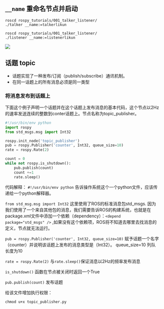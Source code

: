 ## `__name` 重命名节点并启动
```shell
roscd rospy_tutorials/001_talker_listener/
./talker __name:=talkerlikun
```

```shell
roscd rospy_tutorials/001_talker_listener/
./listener __name:=listenerlikun
```
![](./res/rostopic1.png) 

## 话题 topic
- 话题实现了一种发布/订阅（publish/subscribe）通讯机制。
- 在同一话题上的所有消息必须是同一类型

### 将消息发布到话题上
下面这个例子声明一个话题并在这个话题上发布消息的基本代码，这个节点以2Hz的速率发送连续的整数到conter话题上。节点名称为topic_publisher。

```python
#!/usr/bin/env python
import rospy
from std_msgs.msg import Int32

rospy.init_node('topic_publisher')
pub = rospy.Publisher('counter', Int32, queue_size=10)
rate = rospy.Rate(2)

count = 0
while not rospy.is_shutdown():
    pub.publish(count)
    count +=1
    rate.sleep()

```

代码解释：
`#!/usr/bin/env python` 告诉操作系统这个一个python文件，应该传递给一个python解释器。

`from std_msg.msg import Int32` 这里使用了ROS的标准消息包std_msgs. 因为我们使用了一个来自其他包的消息，我们需要告诉ROS的构建系统，也就是在package.xml文件中添加一个依赖（dependency）：`<depend package="std_msgs" />` ,如果没有这个依赖项，ROS将不知道去哪里去找消息的定义，节点就无法运行。

`pub = rospy.Publisher('counter', Int32, queue_size=10)` 赋予话题一个名字（counter）并说明该话题上发布的消息类型是（Int32）。 queue_size=10 列队长度为10

`rate = rospy.Rate(2)` 与`rate.sleep()`保证消息以2Hz的频率发布消息

`is_shutdown()` 函数在节点被关闭时返回一个True

`pub.publish(count)` 发布话题

给该文件增加执行权限：

```shell
chmod u+x topic_publisher.py
```

